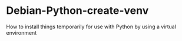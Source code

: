# Debian-Python-create-venv
How to install things temporarily for use with Python by using a virtual environment
